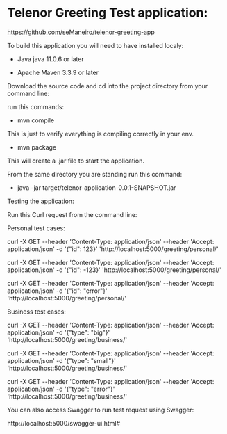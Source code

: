 # Telenor Greeting Test application:

https://github.com/seManeiro/telenor-greeting-app


To build this application you will need to have installed localy:

- Java java 11.0.6 or later

- Apache Maven 3.3.9 or later


Download the source code and cd into the project directory from your command line:

run this commands:


- mvn compile

This is just to verify everything is compiling correctly in your env.


- mvn package

This will create a .jar file to start the application.



From the same directory you are standing run this command:

- java -jar target/telenor-application-0.0.1-SNAPSHOT.jar



Testing the application:

Run this Curl request from the command line:

Personal test cases:

curl -X GET --header 'Content-Type: application/json' --header 'Accept: application/json' -d '{"id": 123}' 'http://localhost:5000/greeting/personal/'

curl -X GET --header 'Content-Type: application/json' --header 'Accept: application/json' -d '{"id": -123}' 'http://localhost:5000/greeting/personal/'

curl -X GET --header 'Content-Type: application/json' --header 'Accept: application/json' -d '{"id": "error"}' 'http://localhost:5000/greeting/personal/'



Business test cases:

curl -X GET --header 'Content-Type: application/json' --header 'Accept: application/json' -d '{"type": "big"}' 'http://localhost:5000/greeting/business/'

curl -X GET --header 'Content-Type: application/json' --header 'Accept: application/json' -d '{"type": "small"}' 'http://localhost:5000/greeting/business/'

curl -X GET --header 'Content-Type: application/json' --header 'Accept: application/json' -d '{"type": "error"}' 'http://localhost:5000/greeting/business/'



You can also access Swagger to run  test request using Swagger:

http://localhost:5000/swagger-ui.html#
